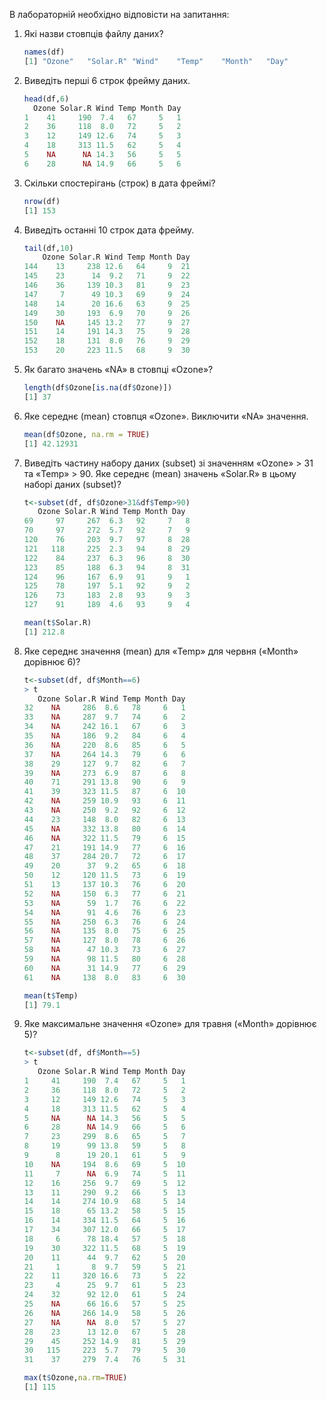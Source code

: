 В лабораторній необхідно відповісти на запитання:

1. Які назви стовпців файлу даних?

	```r
	names(df)
	[1] "Ozone"   "Solar.R" "Wind"    "Temp"    "Month"   "Day"
	```
2. Виведіть перші 6 строк фрейму даних.
	
	```r
	head(df,6)
	  Ozone Solar.R Wind Temp Month Day
	1    41     190  7.4   67     5   1
	2    36     118  8.0   72     5   2
	3    12     149 12.6   74     5   3
	4    18     313 11.5   62     5   4
	5    NA      NA 14.3   56     5   5
	6    28      NA 14.9   66     5   6
	```
3. Скільки спостерігань (строк) в дата фреймі?

	```r
	nrow(df)
	[1] 153
	```
4. Виведіть останні 10 строк дата фрейму.

	```r
	tail(df,10)
	    Ozone Solar.R Wind Temp Month Day
	144    13     238 12.6   64     9  21
	145    23      14  9.2   71     9  22
	146    36     139 10.3   81     9  23
	147     7      49 10.3   69     9  24
	148    14      20 16.6   63     9  25
	149    30     193  6.9   70     9  26
	150    NA     145 13.2   77     9  27
	151    14     191 14.3   75     9  28
	152    18     131  8.0   76     9  29
	153    20     223 11.5   68     9  30
	```
5. Як багато значень «NA» в стовпці «Ozone»?

	```r
	length(df$Ozone[is.na(df$Ozone)])
	[1] 37
	```
6. Яке середнє (mean) стовпця «Ozone». Виключити «NA» значення.
	
	```r
	mean(df$Ozone, na.rm = TRUE)
	[1] 42.12931
	```
7. Виведіть частину набору даних (subset) зі значенням «Ozone» > 31 та «Temp» > 90. Яке середнє (mean) значень «Solar.R» в цьому наборі даних (subset)?

	```r
	t<-subset(df, df$Ozone>31&df$Temp>90)
	   Ozone Solar.R Wind Temp Month Day
	69     97     267  6.3   92     7   8
	70     97     272  5.7   92     7   9
	120    76     203  9.7   97     8  28
	121   118     225  2.3   94     8  29
	122    84     237  6.3   96     8  30
	123    85     188  6.3   94     8  31
	124    96     167  6.9   91     9   1
	125    78     197  5.1   92     9   2
	126    73     183  2.8   93     9   3
	127    91     189  4.6   93     9   4
	
	mean(t$Solar.R)
	[1] 212.8
	```
8. Яке середнє значення (mean) для «Temp» для червня («Month» дорівнює 6)?

	```r
	t<-subset(df, df$Month==6)
	> t
	   Ozone Solar.R Wind Temp Month Day
	32    NA     286  8.6   78     6   1
	33    NA     287  9.7   74     6   2
	34    NA     242 16.1   67     6   3
	35    NA     186  9.2   84     6   4
	36    NA     220  8.6   85     6   5
	37    NA     264 14.3   79     6   6
	38    29     127  9.7   82     6   7
	39    NA     273  6.9   87     6   8
	40    71     291 13.8   90     6   9
	41    39     323 11.5   87     6  10
	42    NA     259 10.9   93     6  11
	43    NA     250  9.2   92     6  12
	44    23     148  8.0   82     6  13
	45    NA     332 13.8   80     6  14
	46    NA     322 11.5   79     6  15
	47    21     191 14.9   77     6  16
	48    37     284 20.7   72     6  17
	49    20      37  9.2   65     6  18
	50    12     120 11.5   73     6  19
	51    13     137 10.3   76     6  20
	52    NA     150  6.3   77     6  21
	53    NA      59  1.7   76     6  22
	54    NA      91  4.6   76     6  23
	55    NA     250  6.3   76     6  24
	56    NA     135  8.0   75     6  25
	57    NA     127  8.0   78     6  26
	58    NA      47 10.3   73     6  27
	59    NA      98 11.5   80     6  28
	60    NA      31 14.9   77     6  29
	61    NA     138  8.0   83     6  30
	
	mean(t$Temp)
	[1] 79.1
	```
9. Яке максимальне значення «Ozone» для травня («Month» дорівнює 5)?

	```r
	t<-subset(df, df$Month==5)
	> t
	   Ozone Solar.R Wind Temp Month Day
	1     41     190  7.4   67     5   1
	2     36     118  8.0   72     5   2
	3     12     149 12.6   74     5   3
	4     18     313 11.5   62     5   4
	5     NA      NA 14.3   56     5   5
	6     28      NA 14.9   66     5   6
	7     23     299  8.6   65     5   7
	8     19      99 13.8   59     5   8
	9      8      19 20.1   61     5   9
	10    NA     194  8.6   69     5  10
	11     7      NA  6.9   74     5  11
	12    16     256  9.7   69     5  12
	13    11     290  9.2   66     5  13
	14    14     274 10.9   68     5  14
	15    18      65 13.2   58     5  15
	16    14     334 11.5   64     5  16
	17    34     307 12.0   66     5  17
	18     6      78 18.4   57     5  18
	19    30     322 11.5   68     5  19
	20    11      44  9.7   62     5  20
	21     1       8  9.7   59     5  21
	22    11     320 16.6   73     5  22
	23     4      25  9.7   61     5  23
	24    32      92 12.0   61     5  24
	25    NA      66 16.6   57     5  25
	26    NA     266 14.9   58     5  26
	27    NA      NA  8.0   57     5  27
	28    23      13 12.0   67     5  28
	29    45     252 14.9   81     5  29
	30   115     223  5.7   79     5  30
	31    37     279  7.4   76     5  31
	
	max(t$Ozone,na.rm=TRUE)
	[1] 115
	```
	 
